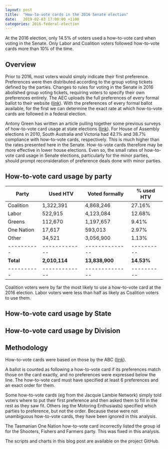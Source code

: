 ```yaml
---
layout: post
title:  "How-to-vote cards in the 2016 Senate election"
date:   2019-02-03 17:00:00 +1100
categories: 2016-federal-election
---
```


At the 2016 election, only 14.5% of voters used a how-to-vote card when voting in the Senate. Only Labor and Coalition 
voters followed how-to-vote cards more than 10% of the time.

## Overview

Prior to 2016, most voters would simply indicate their first preference. Preferences were then distributed according to
the group voting tickets defined by the parties. Changes to rules for voting in the Senate in 2016 abolished group 
voting tickets, requiring voters to specify their own preferences entirely. The AEC uploads the full preferences of 
every formal ballot to their website ([link](https://results.aec.gov.au/20499/Website/SenateDownloadsMenu-20499-Csv.htm#mainbody_titleStateBtl)).
With the preferences of every formal ballot available, for the first we can determine the exact rate at which 
how-to-vote cards are followed in a federal election.

Antony Green has written an article pulling together some previous surveys of how-to-vote card usage at state elections
([link](https://www.abc.net.au/news/2011-09-29/do-australians-follow-how-to-votes/9389834)). For House of Assembly 
elections in 2010, South Australia and Victoria had 42.1% and 38.7% compliance with how-to-vote cards, respectively. 
This is much higher than the rates presented here in the Senate. How-to-vote cards therefore may be more effective in 
lower house elections. Even so, the small rates of how-to-vote card usage in Senate elections, particularly for the 
minor parties, should prompt reconsideration of preference deals done with minor parties.

## How-to-vote card usage by party

| Party      | Used HTV      | Voted formally | % used HTV |
| ---------- | ------------- | -------------- | ---------- |
| Coalition  | 1,322,391     | 4,868,246      | 27.16%     |
| Labor      | 522,915       | 4,123,084      | 12.68%     |
| Greens     | 112,670       | 1,197,657      | 9.41%      |
| One Nation | 17,617        | 593,013        | 2.97%      |
| Other      | 34,521        | 3,056,900      | 1.13%      |
| ---------- | ------------- | -------------- | ---------- |
| **Total**  | **2,010,114** | **13,838,900** | **14.53%** |
| ---------- | ------------- | -------------- | ---------- |

<div id="htv_usage_by_party"></div>
<script type="text/javascript">
(function () {
  var data0 = {"x":[34521.0,17617.0,112670.0,522915.0,1322391.0],"name":"HTV used","y":["Other","One Nation","Greens","Labor","Coalition"],"marker":{"color":"#ac4142"},"orientation":"h","type":"bar"};
  var data1 = {"x":[3022379.0,575396.0,1084987.0,3600169.0,3545855.0],"name":"HTV unused","y":["Other","One Nation","Greens","Labor","Coalition"],"marker":{"color":"LightGray"},"orientation":"h","type":"bar"};

  var data = [data0, data1];
  var layout = {"barmode":"stack","title":"How to vote card usage by first-preferenced party","yaxis":{"automargin":true,"title":"Party"},"xaxis":{"title":"Number of votes"},"autosize":true,"showlegend":true};

  Plotly.plot('htv_usage_by_party', data, layout);
})();
</script>

Coalition voters were by far the most likely to use a how-to-vote card at the 2016 election. Labor voters were less than
half as likely as Coalition voters to use them.

## How-to-vote card usage by State

<div id="htv_usage_by_state_party"></div>
<script type="text/javascript">
(function () {
  var data0 = {"x":["NSW","VIC","QLD","WA","SA","TAS","ACT","NT"],"name":"Coalition","y":[28.95,38.55,19.05,29.11,8.87,8.91,19.47,16.71],"marker":{"color":"#1c4f9c"},"orientation":"v","type":"bar"};
  var data1 = {"x":["NSW","VIC","QLD","WA","SA","TAS","ACT","NT"],"name":"Labor","y":[12.94,16.98,11.27,14.14,1.86,2.02,9.64,15.76],"marker":{"color":"#e53440"},"orientation":"v","type":"bar"};
  var data2 = {"x":["NSW","VIC","QLD","WA","SA","TAS","ACT","NT"],"name":"Greens","y":[9.49,14.03,3.65,8.87,4.14,3.94,6.58,11.67],"marker":{"color":"#00953d"},"orientation":"v","type":"bar"};
  var data3 = {"x":["NSW","VIC","QLD","WA","SA","TAS","ACT","NT"],"name":"One Nation","y":[1.29,2.77,4.7,1.98,1.89,0.31,0.0,0.0],"marker":{"color":"#f36d24"},"orientation":"v","type":"bar"};
  var data4 = {"x":["NSW","VIC","QLD","WA","SA","TAS","ACT","NT"],"name":"Other","y":[0.63,0.86,2.11,2.16,1.12,0.14,0.07,0.46],"marker":{"color":"#66665d"},"orientation":"v","type":"bar"};

  var data = [data0, data1, data2, data3, data4];
  var layout = {"barmode":"group","title":"Fraction of voters using a how-to-vote card by state and first-preferenced party","yaxis":{"title":"% using HTV card"},"xaxis":{"automargin":true},"autosize":true,"showlegend":true};

  Plotly.plot('htv_usage_by_state_party', data, layout);
})();
</script>

## How-to-vote card usage by Division

<div id="htv_usage_by_division"></div>
<script type="text/javascript">
(function () {
  var data0 = {"x":[957.0,540.0,1162.0,1908.0,1629.0,1751.0,2232.0,1784.0,2501.0,2976.0,2809.0,3217.0,3400.0,3479.0,3582.0,2150.0,4269.0,2571.0,3410.0,6571.0,3446.0,3607.0,5792.0,4349.0,3459.0,4812.0,2912.0,5023.0,3831.0,3711.0,5393.0,4646.0,6719.0,4827.0,4058.0,3950.0,6018.0,5988.0,6058.0,5440.0,5392.0,4715.0,4089.0,6059.0,5721.0,5733.0,7098.0,6839.0,6855.0,4291.0,8244.0,4614.0,9984.0,7223.0,5662.0,6624.0,9084.0,8253.0,5228.0,7459.0,9591.0,6652.0,8502.0,4401.0,11008.0,7146.0,7849.0,5963.0,5044.0,5978.0,5022.0,12188.0,12463.0,6868.0,5279.0,8248.0,4162.0,10010.0,11811.0,6556.0,8979.0,9629.0,10371.0,8007.0,9372.0,8868.0,5634.0,6681.0,10580.0,13408.0,8970.0,10794.0,9581.0,7644.0,12533.0,11591.0,9820.0,3965.0,13737.0,12024.0,8243.0,9138.0,12294.0,13893.0,11521.0,12175.0,11509.0,10925.0,10935.0,12674.0,11177.0,13634.0,14157.0,12159.0,12018.0,12405.0,10693.0,14074.0,15129.0,10959.0,15177.0,11001.0,14292.0,13374.0,15332.0,15418.0,16830.0,14878.0,17202.0,13434.0,14044.0,15116.0,10740.0,16404.0,14859.0,13732.0,13015.0,14112.0,12836.0,15540.0,19106.0,12731.0,18540.0,15572.0,14412.0,17396.0,17537.0,18621.0,19932.0,18463.0],"name":"Coalition","y":["Denison (TAS)","Port Adelaide (SA)","Kingston (SA)","Braddon (TAS)","Wakefield (SA)","Franklin (TAS)","Lyons (TAS)","Makin (SA)","Adelaide (SA)","Bass (TAS)","Hindmarsh (SA)","Barker (SA)","Sturt (SA)","Mayo (SA)","Boothby (SA)","Lingiari (NT)","Maranoa (QLD)","Blaxland (NSW)","Flynn (QLD)","Grey (SA)","Herbert (QLD)","Capricornia (QLD)","Groom (QLD)","Dawson (QLD)","Fowler (NSW)","Leichhardt (QLD)","Chifley (NSW)","Wide Bay (QLD)","Watson (NSW)","Blair (QLD)","Kennedy (QLD)","Oxley (QLD)","Durack (WA)","Werriwa (NSW)","Solomon (NT)","McMahon (NSW)","McPherson (QLD)","Fisher (QLD)","Fairfax (QLD)","Forde (QLD)","Hinkler (QLD)","Longman (QLD)","Rankin (QLD)","Bonner (QLD)","Moreton (QLD)","Petrie (QLD)","Wright (QLD)","Parramatta (NSW)","Dickson (QLD)","Hunter (NSW)","O'Connor (WA)","Calwell (VIC)","Moncrieff (QLD)","Macarthur (NSW)","Brand (WA)","Barton (NSW)","Fadden (QLD)","Pearce (WA)","Sydney (NSW)","Greenway (NSW)","Calare (NSW)","Fenner (ACT)","Ryan (QLD)","Gorton (VIC)","Parkes (NSW)","Burt (WA)","Cowan (WA)","Cunningham (NSW)","Scullin (VIC)","Whitlam (NSW)","Grayndler (NSW)","Farrer (NSW)","New England (NSW)","Holt (VIC)","Gellibrand (VIC)","Lilley (QLD)","Wills (VIC)","Bowman (QLD)","Riverina (NSW)","Newcastle (NSW)","Griffith (QLD)","Hasluck (WA)","Swan (WA)","Fremantle (WA)","Lindsay (NSW)","Kingsford Smith (NSW)","Melbourne (VIC)","Lalor (VIC)","Brisbane (QLD)","Mallee (VIC)","Hotham (VIC)","Banks (NSW)","Perth (WA)","Shortland (NSW)","Cowper (NSW)","Reid (NSW)","Canberra (ACT)","Batman (VIC)","Indi (VIC)","Bennelong (NSW)","Maribyrnong (VIC)","Paterson (NSW)","Hume (NSW)","Mitchell (NSW)","Stirling (WA)","Forrest (WA)","Eden-Monaro (NSW)","Macquarie (NSW)","Bruce (VIC)","Moore (WA)","Melbourne Ports (VIC)","Lyne (NSW)","North Sydney (NSW)","Canning (WA)","Page (NSW)","Hughes (NSW)","Richmond (NSW)","Tangney (WA)","Warringah (NSW)","Dobell (NSW)","Berowra (NSW)","Isaacs (VIC)","Gippsland (VIC)","Aston (VIC)","Mackellar (NSW)","Wentworth (NSW)","Bradfield (NSW)","Wannon (VIC)","Murray (VIC)","Chisholm (VIC)","Gilmore (NSW)","Menzies (VIC)","Corio (VIC)","Cook (NSW)","Casey (VIC)","Robertson (NSW)","Jagajaga (VIC)","La Trobe (VIC)","Ballarat (VIC)","Deakin (VIC)","Curtin (WA)","McEwen (VIC)","Kooyong (VIC)","Dunkley (VIC)","Bendigo (VIC)","McMillan (VIC)","Flinders (VIC)","Higgins (VIC)","Goldstein (VIC)","Corangamite (VIC)"],"marker":{"color":"#1c4f9c"},"orientation":"h","type":"bar"};
  var data1 = {"x":[346.0,715.0,658.0,450.0,393.0,541.0,447.0,537.0,370.0,522.0,572.0,479.0,374.0,410.0,382.0,2042.0,601.0,3621.0,2153.0,500.0,2851.0,3216.0,1110.0,2564.0,4030.0,2291.0,4814.0,2065.0,3859.0,3683.0,1128.0,3408.0,1441.0,3822.0,3978.0,4703.0,2205.0,2288.0,2059.0,2896.0,2338.0,3605.0,4996.0,3487.0,3028.0,3743.0,1585.0,3707.0,3490.0,5928.0,1752.0,6047.0,1255.0,4465.0,5298.0,4692.0,1920.0,3171.0,4874.0,4635.0,2542.0,4618.0,2245.0,7686.0,1542.0,4579.0,4541.0,5881.0,7769.0,7013.0,6172.0,764.0,687.0,6428.0,6269.0,5248.0,5400.0,3309.0,2150.0,6392.0,3482.0,3851.0,3300.0,5076.0,4993.0,5172.0,3381.0,7143.0,2621.0,1525.0,5619.0,4122.0,4126.0,7095.0,2020.0,3499.0,4699.0,6316.0,1470.0,3249.0,6749.0,6508.0,3391.0,1988.0,3801.0,2954.0,4277.0,4318.0,5206.0,2973.0,2835.0,2731.0,1632.0,3941.0,3828.0,4384.0,4322.0,2357.0,1457.0,5802.0,1844.0,5935.0,2770.0,4283.0,1940.0,2029.0,1251.0,3360.0,1545.0,4786.0,4391.0,3429.0,7825.0,3313.0,4042.0,5917.0,5780.0,5266.0,6785.0,4174.0,1452.0,7919.0,2073.0,5895.0,6770.0,4678.0,4520.0,2126.0,2912.0,5917.0],"name":"Labor","y":["Denison (TAS)","Port Adelaide (SA)","Kingston (SA)","Braddon (TAS)","Wakefield (SA)","Franklin (TAS)","Lyons (TAS)","Makin (SA)","Adelaide (SA)","Bass (TAS)","Hindmarsh (SA)","Barker (SA)","Sturt (SA)","Mayo (SA)","Boothby (SA)","Lingiari (NT)","Maranoa (QLD)","Blaxland (NSW)","Flynn (QLD)","Grey (SA)","Herbert (QLD)","Capricornia (QLD)","Groom (QLD)","Dawson (QLD)","Fowler (NSW)","Leichhardt (QLD)","Chifley (NSW)","Wide Bay (QLD)","Watson (NSW)","Blair (QLD)","Kennedy (QLD)","Oxley (QLD)","Durack (WA)","Werriwa (NSW)","Solomon (NT)","McMahon (NSW)","McPherson (QLD)","Fisher (QLD)","Fairfax (QLD)","Forde (QLD)","Hinkler (QLD)","Longman (QLD)","Rankin (QLD)","Bonner (QLD)","Moreton (QLD)","Petrie (QLD)","Wright (QLD)","Parramatta (NSW)","Dickson (QLD)","Hunter (NSW)","O'Connor (WA)","Calwell (VIC)","Moncrieff (QLD)","Macarthur (NSW)","Brand (WA)","Barton (NSW)","Fadden (QLD)","Pearce (WA)","Sydney (NSW)","Greenway (NSW)","Calare (NSW)","Fenner (ACT)","Ryan (QLD)","Gorton (VIC)","Parkes (NSW)","Burt (WA)","Cowan (WA)","Cunningham (NSW)","Scullin (VIC)","Whitlam (NSW)","Grayndler (NSW)","Farrer (NSW)","New England (NSW)","Holt (VIC)","Gellibrand (VIC)","Lilley (QLD)","Wills (VIC)","Bowman (QLD)","Riverina (NSW)","Newcastle (NSW)","Griffith (QLD)","Hasluck (WA)","Swan (WA)","Fremantle (WA)","Lindsay (NSW)","Kingsford Smith (NSW)","Melbourne (VIC)","Lalor (VIC)","Brisbane (QLD)","Mallee (VIC)","Hotham (VIC)","Banks (NSW)","Perth (WA)","Shortland (NSW)","Cowper (NSW)","Reid (NSW)","Canberra (ACT)","Batman (VIC)","Indi (VIC)","Bennelong (NSW)","Maribyrnong (VIC)","Paterson (NSW)","Hume (NSW)","Mitchell (NSW)","Stirling (WA)","Forrest (WA)","Eden-Monaro (NSW)","Macquarie (NSW)","Bruce (VIC)","Moore (WA)","Melbourne Ports (VIC)","Lyne (NSW)","North Sydney (NSW)","Canning (WA)","Page (NSW)","Hughes (NSW)","Richmond (NSW)","Tangney (WA)","Warringah (NSW)","Dobell (NSW)","Berowra (NSW)","Isaacs (VIC)","Gippsland (VIC)","Aston (VIC)","Mackellar (NSW)","Wentworth (NSW)","Bradfield (NSW)","Wannon (VIC)","Murray (VIC)","Chisholm (VIC)","Gilmore (NSW)","Menzies (VIC)","Corio (VIC)","Cook (NSW)","Casey (VIC)","Robertson (NSW)","Jagajaga (VIC)","La Trobe (VIC)","Ballarat (VIC)","Deakin (VIC)","Curtin (WA)","McEwen (VIC)","Kooyong (VIC)","Dunkley (VIC)","Bendigo (VIC)","McMillan (VIC)","Flinders (VIC)","Higgins (VIC)","Goldstein (VIC)","Corangamite (VIC)"],"marker":{"color":"#e53440"},"orientation":"h","type":"bar"};
  var data2 = {"x":[345.0,212.0,220.0,143.0,89.0,444.0,255.0,180.0,516.0,303.0,304.0,20.0,342.0,266.0,405.0,505.0,2.0,172.0,3.0,28.0,1.0,3.0,4.0,5.0,51.0,7.0,128.0,10.0,415.0,10.0,1.0,25.0,353.0,57.0,779.0,132.0,11.0,16.0,8.0,10.0,3.0,5.0,14.0,105.0,1027.0,14.0,7.0,338.0,25.0,326.0,675.0,441.0,10.0,111.0,603.0,670.0,7.0,423.0,2115.0,170.0,315.0,1445.0,1794.0,518.0,164.0,408.0,339.0,1196.0,495.0,465.0,2329.0,390.0,227.0,297.0,2168.0,64.0,4311.0,10.0,104.0,1093.0,1889.0,817.0,870.0,1527.0,162.0,828.0,5780.0,839.0,1789.0,189.0,663.0,381.0,1555.0,454.0,879.0,528.0,1252.0,5324.0,501.0,657.0,961.0,299.0,412.0,400.0,849.0,1061.0,710.0,1147.0,495.0,765.0,2772.0,387.0,1269.0,454.0,1320.0,453.0,2277.0,870.0,1090.0,481.0,821.0,843.0,694.0,679.0,1259.0,1411.0,783.0,677.0,281.0,1172.0,1071.0,857.0,1344.0,410.0,1127.0,746.0,1945.0,1142.0,1213.0,1155.0,1179.0,1040.0,1689.0,1177.0,1650.0,1089.0,1257.0,2851.0,1829.0,1922.0],"name":"Greens","y":["Denison (TAS)","Port Adelaide (SA)","Kingston (SA)","Braddon (TAS)","Wakefield (SA)","Franklin (TAS)","Lyons (TAS)","Makin (SA)","Adelaide (SA)","Bass (TAS)","Hindmarsh (SA)","Barker (SA)","Sturt (SA)","Mayo (SA)","Boothby (SA)","Lingiari (NT)","Maranoa (QLD)","Blaxland (NSW)","Flynn (QLD)","Grey (SA)","Herbert (QLD)","Capricornia (QLD)","Groom (QLD)","Dawson (QLD)","Fowler (NSW)","Leichhardt (QLD)","Chifley (NSW)","Wide Bay (QLD)","Watson (NSW)","Blair (QLD)","Kennedy (QLD)","Oxley (QLD)","Durack (WA)","Werriwa (NSW)","Solomon (NT)","McMahon (NSW)","McPherson (QLD)","Fisher (QLD)","Fairfax (QLD)","Forde (QLD)","Hinkler (QLD)","Longman (QLD)","Rankin (QLD)","Bonner (QLD)","Moreton (QLD)","Petrie (QLD)","Wright (QLD)","Parramatta (NSW)","Dickson (QLD)","Hunter (NSW)","O'Connor (WA)","Calwell (VIC)","Moncrieff (QLD)","Macarthur (NSW)","Brand (WA)","Barton (NSW)","Fadden (QLD)","Pearce (WA)","Sydney (NSW)","Greenway (NSW)","Calare (NSW)","Fenner (ACT)","Ryan (QLD)","Gorton (VIC)","Parkes (NSW)","Burt (WA)","Cowan (WA)","Cunningham (NSW)","Scullin (VIC)","Whitlam (NSW)","Grayndler (NSW)","Farrer (NSW)","New England (NSW)","Holt (VIC)","Gellibrand (VIC)","Lilley (QLD)","Wills (VIC)","Bowman (QLD)","Riverina (NSW)","Newcastle (NSW)","Griffith (QLD)","Hasluck (WA)","Swan (WA)","Fremantle (WA)","Lindsay (NSW)","Kingsford Smith (NSW)","Melbourne (VIC)","Lalor (VIC)","Brisbane (QLD)","Mallee (VIC)","Hotham (VIC)","Banks (NSW)","Perth (WA)","Shortland (NSW)","Cowper (NSW)","Reid (NSW)","Canberra (ACT)","Batman (VIC)","Indi (VIC)","Bennelong (NSW)","Maribyrnong (VIC)","Paterson (NSW)","Hume (NSW)","Mitchell (NSW)","Stirling (WA)","Forrest (WA)","Eden-Monaro (NSW)","Macquarie (NSW)","Bruce (VIC)","Moore (WA)","Melbourne Ports (VIC)","Lyne (NSW)","North Sydney (NSW)","Canning (WA)","Page (NSW)","Hughes (NSW)","Richmond (NSW)","Tangney (WA)","Warringah (NSW)","Dobell (NSW)","Berowra (NSW)","Isaacs (VIC)","Gippsland (VIC)","Aston (VIC)","Mackellar (NSW)","Wentworth (NSW)","Bradfield (NSW)","Wannon (VIC)","Murray (VIC)","Chisholm (VIC)","Gilmore (NSW)","Menzies (VIC)","Corio (VIC)","Cook (NSW)","Casey (VIC)","Robertson (NSW)","Jagajaga (VIC)","La Trobe (VIC)","Ballarat (VIC)","Deakin (VIC)","Curtin (WA)","McEwen (VIC)","Kooyong (VIC)","Dunkley (VIC)","Bendigo (VIC)","McMillan (VIC)","Flinders (VIC)","Higgins (VIC)","Goldstein (VIC)","Corangamite (VIC)"],"marker":{"color":"#00953d"},"orientation":"h","type":"bar"};
  var data3 = {"x":[1.0,94.0,73.0,13.0,130.0,4.0,4.0,59.0,12.0,5.0,17.0,69.0,12.0,51.0,16.0,0.0,428.0,18.0,727.0,64.0,453.0,374.0,269.0,284.0,14.0,438.0,60.0,564.0,11.0,544.0,247.0,245.0,104.0,27.0,0.0,40.0,193.0,361.0,571.0,324.0,1606.0,541.0,241.0,71.0,84.0,201.0,1186.0,25.0,154.0,108.0,95.0,35.0,334.0,57.0,89.0,16.0,870.0,89.0,6.0,30.0,51.0,0.0,46.0,84.0,30.0,109.0,23.0,30.0,40.0,47.0,9.0,30.0,53.0,54.0,20.0,68.0,21.0,257.0,39.0,54.0,42.0,84.0,77.0,32.0,67.0,18.0,4.0,54.0,44.0,71.0,7.0,18.0,19.0,80.0,60.0,20.0,0.0,10.0,71.0,14.0,24.0,227.0,84.0,23.0,18.0,123.0,41.0,75.0,6.0,55.0,12.0,62.0,6.0,140.0,90.0,37.0,115.0,26.0,8.0,384.0,17.0,38.0,116.0,16.0,22.0,5.0,8.0,54.0,127.0,14.0,47.0,18.0,84.0,50.0,60.0,48.0,18.0,52.0,42.0,22.0,4.0,149.0,5.0,62.0,132.0,112.0,73.0,3.0,9.0,39.0],"name":"One Nation","y":["Denison (TAS)","Port Adelaide (SA)","Kingston (SA)","Braddon (TAS)","Wakefield (SA)","Franklin (TAS)","Lyons (TAS)","Makin (SA)","Adelaide (SA)","Bass (TAS)","Hindmarsh (SA)","Barker (SA)","Sturt (SA)","Mayo (SA)","Boothby (SA)","Lingiari (NT)","Maranoa (QLD)","Blaxland (NSW)","Flynn (QLD)","Grey (SA)","Herbert (QLD)","Capricornia (QLD)","Groom (QLD)","Dawson (QLD)","Fowler (NSW)","Leichhardt (QLD)","Chifley (NSW)","Wide Bay (QLD)","Watson (NSW)","Blair (QLD)","Kennedy (QLD)","Oxley (QLD)","Durack (WA)","Werriwa (NSW)","Solomon (NT)","McMahon (NSW)","McPherson (QLD)","Fisher (QLD)","Fairfax (QLD)","Forde (QLD)","Hinkler (QLD)","Longman (QLD)","Rankin (QLD)","Bonner (QLD)","Moreton (QLD)","Petrie (QLD)","Wright (QLD)","Parramatta (NSW)","Dickson (QLD)","Hunter (NSW)","O'Connor (WA)","Calwell (VIC)","Moncrieff (QLD)","Macarthur (NSW)","Brand (WA)","Barton (NSW)","Fadden (QLD)","Pearce (WA)","Sydney (NSW)","Greenway (NSW)","Calare (NSW)","Fenner (ACT)","Ryan (QLD)","Gorton (VIC)","Parkes (NSW)","Burt (WA)","Cowan (WA)","Cunningham (NSW)","Scullin (VIC)","Whitlam (NSW)","Grayndler (NSW)","Farrer (NSW)","New England (NSW)","Holt (VIC)","Gellibrand (VIC)","Lilley (QLD)","Wills (VIC)","Bowman (QLD)","Riverina (NSW)","Newcastle (NSW)","Griffith (QLD)","Hasluck (WA)","Swan (WA)","Fremantle (WA)","Lindsay (NSW)","Kingsford Smith (NSW)","Melbourne (VIC)","Lalor (VIC)","Brisbane (QLD)","Mallee (VIC)","Hotham (VIC)","Banks (NSW)","Perth (WA)","Shortland (NSW)","Cowper (NSW)","Reid (NSW)","Canberra (ACT)","Batman (VIC)","Indi (VIC)","Bennelong (NSW)","Maribyrnong (VIC)","Paterson (NSW)","Hume (NSW)","Mitchell (NSW)","Stirling (WA)","Forrest (WA)","Eden-Monaro (NSW)","Macquarie (NSW)","Bruce (VIC)","Moore (WA)","Melbourne Ports (VIC)","Lyne (NSW)","North Sydney (NSW)","Canning (WA)","Page (NSW)","Hughes (NSW)","Richmond (NSW)","Tangney (WA)","Warringah (NSW)","Dobell (NSW)","Berowra (NSW)","Isaacs (VIC)","Gippsland (VIC)","Aston (VIC)","Mackellar (NSW)","Wentworth (NSW)","Bradfield (NSW)","Wannon (VIC)","Murray (VIC)","Chisholm (VIC)","Gilmore (NSW)","Menzies (VIC)","Corio (VIC)","Cook (NSW)","Casey (VIC)","Robertson (NSW)","Jagajaga (VIC)","La Trobe (VIC)","Ballarat (VIC)","Deakin (VIC)","Curtin (WA)","McEwen (VIC)","Kooyong (VIC)","Dunkley (VIC)","Bendigo (VIC)","McMillan (VIC)","Flinders (VIC)","Higgins (VIC)","Goldstein (VIC)","Corangamite (VIC)"],"marker":{"color":"#f36d24"},"orientation":"h","type":"bar"};
  var data4 = {"x":[18.0,284.0,398.0,16.0,387.0,27.0,28.0,614.0,188.0,8.0,210.0,366.0,382.0,381.0,223.0,48.0,195.0,50.0,316.0,265.0,700.0,296.0,363.0,378.0,38.0,373.0,66.0,473.0,33.0,317.0,1610.0,202.0,110.0,83.0,24.0,47.0,542.0,536.0,514.0,661.0,327.0,805.0,442.0,220.0,228.0,418.0,355.0,51.0,506.0,474.0,384.0,98.0,336.0,90.0,348.0,44.0,313.0,281.0,106.0,81.0,94.0,15.0,155.0,138.0,157.0,665.0,307.0,137.0,111.0,123.0,94.0,276.0,243.0,161.0,136.0,361.0,197.0,516.0,109.0,144.0,203.0,390.0,224.0,210.0,303.0,61.0,190.0,297.0,141.0,99.0,143.0,107.0,153.0,161.0,184.0,74.0,7.0,198.0,92.0,89.0,151.0,133.0,185.0,127.0,249.0,259.0,202.0,278.0,113.0,293.0,182.0,189.0,75.0,557.0,166.0,162.0,126.0,214.0,53.0,133.0,98.0,166.0,327.0,231.0,119.0,52.0,96.0,209.0,97.0,158.0,100.0,253.0,186.0,99.0,262.0,101.0,119.0,397.0,231.0,275.0,132.0,211.0,101.0,182.0,238.0,283.0,290.0,100.0,155.0,264.0],"name":"Other","y":["Denison (TAS)","Port Adelaide (SA)","Kingston (SA)","Braddon (TAS)","Wakefield (SA)","Franklin (TAS)","Lyons (TAS)","Makin (SA)","Adelaide (SA)","Bass (TAS)","Hindmarsh (SA)","Barker (SA)","Sturt (SA)","Mayo (SA)","Boothby (SA)","Lingiari (NT)","Maranoa (QLD)","Blaxland (NSW)","Flynn (QLD)","Grey (SA)","Herbert (QLD)","Capricornia (QLD)","Groom (QLD)","Dawson (QLD)","Fowler (NSW)","Leichhardt (QLD)","Chifley (NSW)","Wide Bay (QLD)","Watson (NSW)","Blair (QLD)","Kennedy (QLD)","Oxley (QLD)","Durack (WA)","Werriwa (NSW)","Solomon (NT)","McMahon (NSW)","McPherson (QLD)","Fisher (QLD)","Fairfax (QLD)","Forde (QLD)","Hinkler (QLD)","Longman (QLD)","Rankin (QLD)","Bonner (QLD)","Moreton (QLD)","Petrie (QLD)","Wright (QLD)","Parramatta (NSW)","Dickson (QLD)","Hunter (NSW)","O'Connor (WA)","Calwell (VIC)","Moncrieff (QLD)","Macarthur (NSW)","Brand (WA)","Barton (NSW)","Fadden (QLD)","Pearce (WA)","Sydney (NSW)","Greenway (NSW)","Calare (NSW)","Fenner (ACT)","Ryan (QLD)","Gorton (VIC)","Parkes (NSW)","Burt (WA)","Cowan (WA)","Cunningham (NSW)","Scullin (VIC)","Whitlam (NSW)","Grayndler (NSW)","Farrer (NSW)","New England (NSW)","Holt (VIC)","Gellibrand (VIC)","Lilley (QLD)","Wills (VIC)","Bowman (QLD)","Riverina (NSW)","Newcastle (NSW)","Griffith (QLD)","Hasluck (WA)","Swan (WA)","Fremantle (WA)","Lindsay (NSW)","Kingsford Smith (NSW)","Melbourne (VIC)","Lalor (VIC)","Brisbane (QLD)","Mallee (VIC)","Hotham (VIC)","Banks (NSW)","Perth (WA)","Shortland (NSW)","Cowper (NSW)","Reid (NSW)","Canberra (ACT)","Batman (VIC)","Indi (VIC)","Bennelong (NSW)","Maribyrnong (VIC)","Paterson (NSW)","Hume (NSW)","Mitchell (NSW)","Stirling (WA)","Forrest (WA)","Eden-Monaro (NSW)","Macquarie (NSW)","Bruce (VIC)","Moore (WA)","Melbourne Ports (VIC)","Lyne (NSW)","North Sydney (NSW)","Canning (WA)","Page (NSW)","Hughes (NSW)","Richmond (NSW)","Tangney (WA)","Warringah (NSW)","Dobell (NSW)","Berowra (NSW)","Isaacs (VIC)","Gippsland (VIC)","Aston (VIC)","Mackellar (NSW)","Wentworth (NSW)","Bradfield (NSW)","Wannon (VIC)","Murray (VIC)","Chisholm (VIC)","Gilmore (NSW)","Menzies (VIC)","Corio (VIC)","Cook (NSW)","Casey (VIC)","Robertson (NSW)","Jagajaga (VIC)","La Trobe (VIC)","Ballarat (VIC)","Deakin (VIC)","Curtin (WA)","McEwen (VIC)","Kooyong (VIC)","Dunkley (VIC)","Bendigo (VIC)","McMillan (VIC)","Flinders (VIC)","Higgins (VIC)","Goldstein (VIC)","Corangamite (VIC)"],"marker":{"color":"#66665d"},"orientation":"h","type":"bar"};
  var data5 = {"x":[65226.0,97065.0,92584.0,63194.0,95848.0,67449.0,66583.0,92937.0,93788.0,62963.0,96193.0,91518.0,90130.0,91162.0,93634.0,40282.0,87495.0,77537.0,84030.0,83365.0,84462.0,81569.0,84546.0,84085.0,80825.0,84516.0,80809.0,83093.0,79051.0,79519.0,78319.0,75886.0,69521.0,82846.0,48161.0,80683.0,80374.0,77742.0,86391.0,76728.0,79888.0,83210.0,77429.0,80817.0,76336.0,83808.0,79580.0,76355.0,80660.0,90343.0,76896.0,79747.0,75010.0,80676.0,71309.0,78829.0,77536.0,77286.0,80348.0,81181.0,89315.0,110384.0,83117.0,86570.0,81815.0,73164.0,70836.0,85082.0,83343.0,86434.0,79160.0,84402.0,85152.0,87253.0,78952.0,81599.0,82871.0,78852.0,85536.0,86855.0,79672.0,68440.0,68258.0,71420.0,82537.0,79878.0,81874.0,92807.0,81568.0,72024.0,72275.0,77437.0,70128.0,84262.0,89373.0,77246.0,115875.0,78835.0,77157.0,78540.0,78683.0,85841.0,80984.0,77100.0,68293.0,70861.0,80946.0,78665.0,67192.0,72311.0,70102.0,84060.0,78340.0,68837.0,87892.0,78133.0,81127.0,67151.0,72932.0,81185.0,78172.0,75049.0,73497.0,67683.0,77524.0,68082.0,76458.0,69538.0,72660.0,67883.0,84340.0,69626.0,75333.0,73046.0,72635.0,76789.0,71985.0,74897.0,78017.0,69622.0,65077.0,94898.0,68094.0,69913.0,75656.0,80065.0,78649.0,69280.0,69429.0,74603.0],"name":"HTV unused","y":["Denison (TAS)","Port Adelaide (SA)","Kingston (SA)","Braddon (TAS)","Wakefield (SA)","Franklin (TAS)","Lyons (TAS)","Makin (SA)","Adelaide (SA)","Bass (TAS)","Hindmarsh (SA)","Barker (SA)","Sturt (SA)","Mayo (SA)","Boothby (SA)","Lingiari (NT)","Maranoa (QLD)","Blaxland (NSW)","Flynn (QLD)","Grey (SA)","Herbert (QLD)","Capricornia (QLD)","Groom (QLD)","Dawson (QLD)","Fowler (NSW)","Leichhardt (QLD)","Chifley (NSW)","Wide Bay (QLD)","Watson (NSW)","Blair (QLD)","Kennedy (QLD)","Oxley (QLD)","Durack (WA)","Werriwa (NSW)","Solomon (NT)","McMahon (NSW)","McPherson (QLD)","Fisher (QLD)","Fairfax (QLD)","Forde (QLD)","Hinkler (QLD)","Longman (QLD)","Rankin (QLD)","Bonner (QLD)","Moreton (QLD)","Petrie (QLD)","Wright (QLD)","Parramatta (NSW)","Dickson (QLD)","Hunter (NSW)","O'Connor (WA)","Calwell (VIC)","Moncrieff (QLD)","Macarthur (NSW)","Brand (WA)","Barton (NSW)","Fadden (QLD)","Pearce (WA)","Sydney (NSW)","Greenway (NSW)","Calare (NSW)","Fenner (ACT)","Ryan (QLD)","Gorton (VIC)","Parkes (NSW)","Burt (WA)","Cowan (WA)","Cunningham (NSW)","Scullin (VIC)","Whitlam (NSW)","Grayndler (NSW)","Farrer (NSW)","New England (NSW)","Holt (VIC)","Gellibrand (VIC)","Lilley (QLD)","Wills (VIC)","Bowman (QLD)","Riverina (NSW)","Newcastle (NSW)","Griffith (QLD)","Hasluck (WA)","Swan (WA)","Fremantle (WA)","Lindsay (NSW)","Kingsford Smith (NSW)","Melbourne (VIC)","Lalor (VIC)","Brisbane (QLD)","Mallee (VIC)","Hotham (VIC)","Banks (NSW)","Perth (WA)","Shortland (NSW)","Cowper (NSW)","Reid (NSW)","Canberra (ACT)","Batman (VIC)","Indi (VIC)","Bennelong (NSW)","Maribyrnong (VIC)","Paterson (NSW)","Hume (NSW)","Mitchell (NSW)","Stirling (WA)","Forrest (WA)","Eden-Monaro (NSW)","Macquarie (NSW)","Bruce (VIC)","Moore (WA)","Melbourne Ports (VIC)","Lyne (NSW)","North Sydney (NSW)","Canning (WA)","Page (NSW)","Hughes (NSW)","Richmond (NSW)","Tangney (WA)","Warringah (NSW)","Dobell (NSW)","Berowra (NSW)","Isaacs (VIC)","Gippsland (VIC)","Aston (VIC)","Mackellar (NSW)","Wentworth (NSW)","Bradfield (NSW)","Wannon (VIC)","Murray (VIC)","Chisholm (VIC)","Gilmore (NSW)","Menzies (VIC)","Corio (VIC)","Cook (NSW)","Casey (VIC)","Robertson (NSW)","Jagajaga (VIC)","La Trobe (VIC)","Ballarat (VIC)","Deakin (VIC)","Curtin (WA)","McEwen (VIC)","Kooyong (VIC)","Dunkley (VIC)","Bendigo (VIC)","McMillan (VIC)","Flinders (VIC)","Higgins (VIC)","Goldstein (VIC)","Corangamite (VIC)"],"marker":{"color":"LightGray"},"orientation":"h","type":"bar"};

  var data = [data0, data1, data2, data3, data4, data5];
  var layout = {"height":1600,"barmode":"stack","title":"HTV usage by division","yaxis":{"automargin":true,"title":"Division","tickfont":{"size":7}},"xaxis":{"title":"Votes"},"autosize":true,"showlegend":true};

  Plotly.plot('htv_usage_by_division', data, layout);
})();
</script>

## Methodology

How-to-vote cards were based on those by the ABC ([link](https://www.abc.net.au/news/federal-election-2016/guide/svic/htv/)).

A ballot is counted as following a how-to-vote card if its preferences match those on the card 
exactly, and no preferences were expressed below the line. The how-to-vote card must have specified at least 6 
preferences and an exact order for them.

Some how-to-vote cards (eg from the Jacquie Lambie Network) simply told voters where to put their first preference and 
then asked them to fill in the rest as they saw fit. Others (eg the Motoring Enthusiasts) specified which parties to 
preference, but not the order. Because these were not unambiguous how-to-vote cards, they have been ignored in this 
analysis.

The Tasmanian One Nation how-to-vote card incorrectly listed the group id for the Shooters, Fishers and Farmers party. 
This was fixed in this analysis.

The scripts and charts in this blog post are available on the project GitHub.
